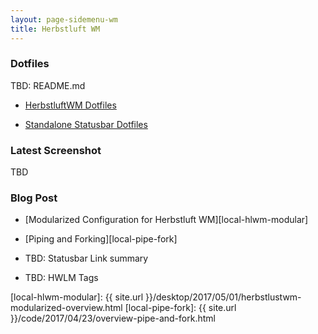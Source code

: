 ```yaml
---
layout: page-sidemenu-wm
title: Herbstluft WM
---
```


### Dotfiles

TBD: README.md

*	[HerbstluftWM Dotfiles][dotfiles-hlwm]

*	[Standalone Statusbar Dotfiles][dotfiles-standalone]

### Latest Screenshot

TBD

### Blog Post

*	[Modularized Configuration for Herbstluft WM][local-hlwm-modular]

*	[Piping and Forking][local-pipe-fork]

*	TBD: Statusbar Link summary

*	TBD: HWLM Tags

[//]: <> ( -- -- -- links below -- -- -- )

[dotfiles-hlwm]: https://github.com/epsi-rns/dotfiles/blob/master/herbstluftwm/
[dotfiles-standalone]: https://github.com/epsi-rns/dotfiles/tree/master/standalone

[local-hlwm-modular]: {{ site.url }}/desktop/2017/05/01/herbstlustwm-modularized-overview.html
[local-pipe-fork]:    {{ site.url }}/code/2017/04/23/overview-pipe-and-fork.html
